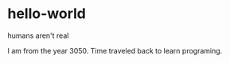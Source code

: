 # hello-world
humans aren't real

I am from the year 3050. 
Time traveled back to learn programing.
